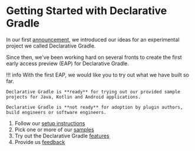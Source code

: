# Getting Started with Declarative Gradle

In our first [announcement](https://blog.gradle.org/declarative-gradle), we introduced our ideas for an experimental project we called Declarative Gradle. 

Since then, we've been working hard on several fronts to create the first early access preview (EAP) for Declarative Gradle.

!!! info
    With the first EAP, we would like you to try out what we have built so far.

    Declarative Gradle is **ready** for trying out our provided sample projects for Java, Kotlin and Android applications.

    Declarative Gradle is **not ready** for adoption by plugin authors, build engineers or software engineers.

1. Follow our [setup instructions](./setup.md)
2. Pick one or more of our [samples](./samples.md)
3. Try out the Declarative Gradle [features](./features.md)
4. Provide us [feedback](https://forms.gle/oZk5MMhnwWiTxN6s6)
